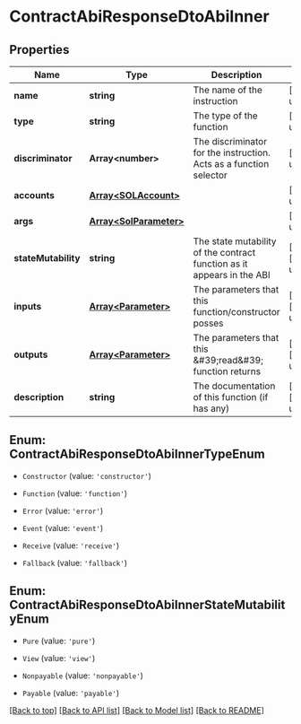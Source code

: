 # ContractAbiResponseDtoAbiInner

## Properties

|Name | Type | Description | Notes|
|------------ | ------------- | ------------- | -------------|
|**name** | **string** | The name of the instruction | [default to undefined]|
|**type** | **string** | The type of the function | [default to undefined]|
|**discriminator** | **Array&lt;number&gt;** | The discriminator for the instruction. Acts as a function selector | [default to undefined]|
|**accounts** | [**Array&lt;SOLAccount&gt;**](SOLAccount.md) |  | [default to undefined]|
|**args** | [**Array&lt;SolParameter&gt;**](SolParameter.md) |  | [default to undefined]|
|**stateMutability** | **string** | The state mutability of the contract function as it appears in the ABI | [optional] [default to undefined]|
|**inputs** | [**Array&lt;Parameter&gt;**](Parameter.md) | The parameters that this function/constructor posses | [optional] [default to undefined]|
|**outputs** | [**Array&lt;Parameter&gt;**](Parameter.md) | The parameters that this \&#39;read\&#39; function returns | [optional] [default to undefined]|
|**description** | **string** | The documentation of this function (if has any) | [optional] [default to undefined]|


## Enum: ContractAbiResponseDtoAbiInnerTypeEnum


* `Constructor` (value: `'constructor'`)

* `Function` (value: `'function'`)

* `Error` (value: `'error'`)

* `Event` (value: `'event'`)

* `Receive` (value: `'receive'`)

* `Fallback` (value: `'fallback'`)



## Enum: ContractAbiResponseDtoAbiInnerStateMutabilityEnum


* `Pure` (value: `'pure'`)

* `View` (value: `'view'`)

* `Nonpayable` (value: `'nonpayable'`)

* `Payable` (value: `'payable'`)





[[Back to top]](#) [[Back to API list]](../../README.md#documentation-for-api-endpoints) [[Back to Model list]](../../README.md#documentation-for-models) [[Back to README]](../../README.md)
